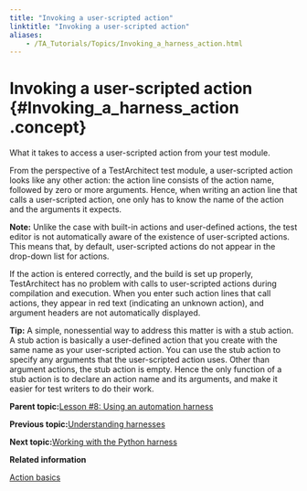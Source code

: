 ```yaml
--- 
title: "Invoking a user-scripted action"
linktitle: "Invoking a user-scripted action"
aliases: 
    - /TA_Tutorials/Topics/Invoking_a_harness_action.html
---
```

# Invoking a user-scripted action {#Invoking_a_harness_action .concept}

What it takes to access a user-scripted action from your test module.

From the perspective of a TestArchitect test module, a user-scripted action looks like any other action: the action line consists of the action name, followed by zero or more arguments. Hence, when writing an action line that calls a user-scripted action, one only has to know the name of the action and the arguments it expects.

**Note:** Unlike the case with built-in actions and user-defined actions, the test editor is not automatically aware of the existence of user-scripted actions. This means that, by default, user-scripted actions do not appear in the drop-down list for actions.

If the action is entered correctly, and the build is set up properly, TestArchitect has no problem with calls to user-scripted actions during compilation and execution. When you enter such action lines that call actions, they appear in red text \(indicating an unknown action\), and argument headers are not automatically displayed.

**Tip:** A simple, nonessential way to address this matter is with a stub action. A stub action is basically a user-defined action that you create with the same name as your user-scripted action. You can use the stub action to specify any arguments that the user-scripted action uses. Other than argument actions, the stub action is empty. Hence the only function of a stub action is to declare an action name and its arguments, and make it easier for test writers to do their work.

**Parent topic:**[Lesson \#8: Using an automation harness](../../TA_Tutorials/Topics/Tutorial_Scripting_actions_in_other_languages.html)

**Previous topic:**[Understanding harnesses](../../TA_Tutorials/Topics/Understanding_harnesses.html)

**Next topic:**[Working with the Python harness](../../TA_Tutorials/Topics/Tutorial_Scripting_actions_in_other_languages_python.html)

**Related information**  


[Action basics](../../TA_Tutorials/Topics/Action_basics.html)


